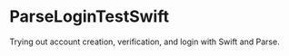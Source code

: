 ParseLoginTestSwift
===================

Trying out account creation, verification, and login with Swift and Parse.
